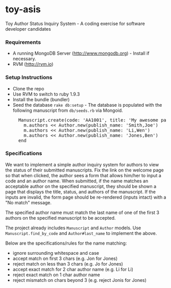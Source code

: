 toy-asis
========

Toy Author Status Inquiry System - A coding exercise for software developer candidates

### Requirements

* A running MongoDB Server (http://www.mongodb.org) - Install if necessary.
* RVM (http://rvm.io)

### Setup Instructions

* Clone the repo
* Use RVM to switch to ruby 1.9.3
* Install the bundle (bundler)
* Seed the database ```rake db:setup``` - The database is populated with the following manuscript from ```db/seeds.rb``` via Mongoid.
  <pre>
    Manuscript.create(code: 'AA1001', title: 'My awesome paper', status: 'WITH_AUTHOR', :status_date => Date.parse('01Jan2014')) do |m|
      m.authors << Author.new(publish_name: 'Smith,Joe')
      m.authors << Author.new(publish_name: 'Li,Wen')
      m.authors << Author.new(publish_name: 'Jones,Ben')
    end
  </pre>

### Specifications

We want to implement a simple author inquiry system for authors to view the status of their submitted manuscripts.
Fix the link on the welcome page so that when clicked, the author sees a form that allows him/her to input a code and an author
name. When submitted, if the name matches an acceptable author on the specified manuscript, they should be shown a page that displays
the title, status, and authors of the manuscript. If the inputs are invalid, the form page should be re-rendered (inputs intact)
with a "No match" message.

The specified author name must match the last name of one of the first 3 authors on the specified manuscript to be accepted.

The project already includes ```Manuscript``` and ```Author``` models. Use ```Manuscript.find_by_code``` and
```Author#last_name``` to implement the above.

Below are the specifications/rules for the name matching:

* ignore surrounding whitespace and case
* accept match on first 3 chars (e.g. Jon for Jones)
* reject match on less than 3 chars (e.g. Jo for Jones)
* accept exact match for 2 char author name (e.g. Li for Li)
* reject exact match on 1 char author name
* reject mismatch on chars beyond 3 (e.g. reject Jonis for Jones)


